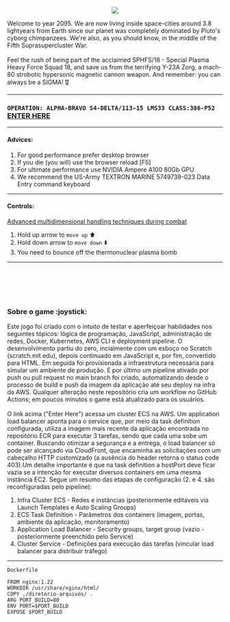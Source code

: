 <p align="center">
  <img src="https://d1mf66us61usti.cloudfront.net/image-git3.png">
</p>

Welcome to year 2095. We are now living inside space-cities around 3.8 lightyears from Earth since our planet was completely dominated by Pluto's cyborg chimpanzees. We're also, as you should know, in the middle of the Fifth Suprasupercluster War.</br>
  </br>
Feel the rush of being part of the acclaimed SPHFS/18 - Special Plasma Heavy Force Squad 18, and save us from the terrifying Y-23A Zorg, a mach-80 strobotic hypersonic magnetic cannon weapon. And remember: you can always be a SIGMA! :medal_military:

---                                                             
### `OPERATION: ALPHA-BRAVO S4-DELTA/113-15 LMS33 CLASS:386-P52` [ENTER HERE](https://d1keblit8bqr67.cloudfront.net)
---                                                            
#### Advices:
1. For good performance prefer desktop browser 
2. If you die (you will) use the browser reload [F5]
3. For ultimate performance use NVIDIA Ampere A100 80Gb GPU
4. We recommend the US-Army TEXTRON MARINE 5749739-023 Data Entry command keyboard
---
#### Controls: 
<ins>Advanced multidimensional handling techniques during combat</ins>
1. Hold up arrow to `move up` :arrow_up:
2. Hold down arrow to `move down` :arrow_down:
3. You need to bounce off the thermonuclear plasma bomb
----------

<br></br>
<br></br>

<h3>Sobre o game :joystick:</h3>

Este jogo foi criado com o intuito de testar e aperfeiçoar habilidades nos seguintes tópicos: lógica de programação, JavaScript, administração de redes, Docker, Kubernetes, AWS CLI e deployment pipeline. O desenvolvimento partiu do zero, incialmente com um esboço no Scratch (scratch.mit.edu), depois continuado em JavaScript e, por fim, convertido para HTML. Em seguida foi provisionada a infraestrutura necessária para simular um ambiente de produção. E por último um pipeline ativado por push ou pull request no main branch foi criado, automatizando desde o processo de build e push da imagem da aplicação até seu deploy na infra da AWS. Qualquer alteração neste repositório cria um workflow no GitHub Actions; em poucos minutos o game está atualizado para os usuários.</br>
  </br>
O link acima ("Enter Here") acessa um cluster ECS na AWS. Um application load balancer aponta para o service que, por meio da task definition configurada, utiliza a imagem mais recente da aplicação encontrada no repositório ECR para executar 3 tarefas, sendo que cada uma sobe um container. Buscando otimizar a segurança e a entrega, o load balancer só pode ser alcançado via CloudFront, que encaminha as solicitações com um cabeçalho HTTP customizado (a ausência do header retorna o status code 403).Um detalhe importante é que na task definition a hostPort deve ficar vazia se a intenção for executar diversos containers em uma mesma instância EC2. Segue um resumo das etapas de configuração (2. e 4. são reconfiguradas pelo pipeline):

1. Infra Cluster ECS - Redes e instâncias (posteriormente editáveis via Launch Templates e Auto Scaling Groups)</br>
2. ECS Task Definition - Parâmetros dos containers (imagem, portas, ambiente da aplicação, monitoramento)</br>
3. Application Load Balancer - Security groups, target group (vazio - posteriormente preenchido pelo Service)</br>
4. Cluster Service - Definições para execução das tarefas (vincular load balancer para distribuir tráfego)</br>
---

```
Dockerfile

FROM nginx:1.22
WORKDIR /usr/share/nginx/html/
COPY ./diretorio-arquivos/ .
ARG PORT_BUILD=80
ENV PORT=$PORT_BUILD
EXPOSE $PORT_BUILD
``` 
  </br>
  </br>
  </br>
